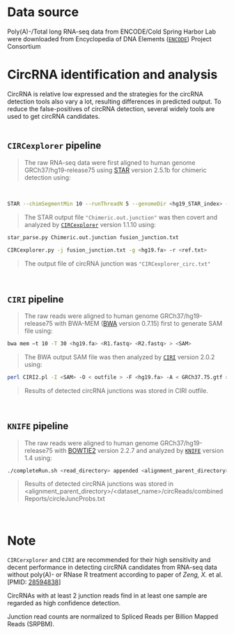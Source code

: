 
# Data source  
Poly(A)-/Total long RNA-seq data from ENCODE/Cold Spring Harbor Lab were downloaded from Encyclopedia of DNA Elements ([`ENCODE`](http://hgdownload.cse.ucsc.edu/goldenPath/hg19/encodeDCC/wgEncodeCshlLongRnaSeq/)) Project Consortium 
<br>

# CircRNA identification and analysis  

CircRNA is relative low expressed and the strategies for the circRNA detection tools also vary a lot, resulting differences in predicted output. To reduce the false-positives of circRNA detection, several widely tools are used to get circRNA candidates.  
<br>
  
## `CIRCexplorer` pipeline 
> The raw RNA-seq data were first aligned to human genome GRCh37/hg19-release75 using [STAR](https://github.com/alexdobin/STAR) version 2.5.1b for chimeric detection using:  
<br>

```Bash
STAR --chimSegmentMin 10 --runThreadN 5 --genomeDir <hg19_STAR_index> --readFilesIn <R1.fastq> <R2.fastq>  
```
> The STAR output file `"Chimeric.out.junction"` was then covert and analyzed by [`CIRCexplorer`](https://github.com/YangLab/CIRCexplorer) version 1.1.10 using:  

```Bash
star_parse.py Chimeric.out.junction fusion_junction.txt
  
CIRCexplorer.py -j fusion_junction.txt -g <hg19.fa> -r <ref.txt>  
```
> The output file of circRNA junction was `"CIRCexplorer_circ.txt"`  
<br>

## `CIRI` pipeline
> The raw reads were aligned to human genome GRCh37/hg19-release75 with BWA-MEM ([BWA](https://github.com/lh3/bwa) version 0.7.15) first to generate SAM file using:  

```Bash
bwa mem –t 10 -T 30 <hg19.fa> <R1.fastq> <R2.fastq> > <SAM>
```

> The BWA output SAM file was then analyzed by [`CIRI`](https://sourceforge.net/projects/ciri/) version 2.0.2 using:  

```Bash
perl CIRI2.pl -I <SAM> -O < outfile > -F <hg19.fa> -A < GRCh37.75.gtf > -T 10
```

> Results of detected circRNA junctions was stored in CIRI outfile.  
<br>


## `KNIFE` pipeline
> The raw reads were aligned to human genome GRCh37/hg19-release75 with [BOWTIE2](http://bowtie-bio.sourceforge.net/bowtie2) version 2.2.7 and analyzed by [`KNIFE`](https://github.com/lindaszabo/KNIFE) version 1.4 using:  

```Bash
./completeRun.sh <read_directory> appended <alignment_parent_directory> <dataset_name> 13 sam_large_phred64 circReads 50 0
```

> Results of detected circRNA junctions was stored in <alignment_parent_directory>/<dataset_name>/circReads/combinedReports/circleJuncProbs.txt  
<br>

# Note  
`CIRCerxplorer` and `CIRI` are recommended for their high sensitivity and decent performance in detecting circRNA candidates from RNA-seq data without poly(A)- or RNase R treatment according to paper of *Zeng, X.* et al. \[PMID: [28594838](https://www.ncbi.nlm.nih.gov/pubmed/?term=A+comprehensive+overview+and+evaluation+of+circular+RNA+detection+tools)\]  

CircRNAs with at least 2 junction reads find in at least one sample are regarded as high confidence detection.  
  
Junction read counts are normalized to Spliced Reads per Billion Mapped Reads (SRPBM).  

<br><br>

